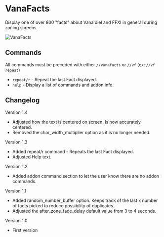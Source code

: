 # VanaFacts

Display one of over 800 "facts" about Vana'diel and FFXI in general during zoning screens.

![VanaFacts](https://github.com/user-attachments/assets/b85aaecf-a4cd-425b-8962-ba832752633d)


## Commands
All commands must be preceded with either `//vanafacts` or `//vf` (ex: `//vf repeat`)  
 - `repeat/r` - Repeat the last Fact displayed.
 - `help` - Display a list of commands and addon info.

## Changelog
Version 1.4
- Adjusted how the text is centered on screen. Is now accurately centered.
- Removed the char_width_multiplier option as it is no longer needed.

Version 1.3
- Added repeat/r command - Repeats the last Fact displayed.
- Adjusted Help text.

Version 1.2
- Added addon command section to let the user know there are no addon commands.

Version 1.1
- Added random_number_buffer option. Keeps track of the last x number of facts picked to reduce possibility of duplicates.
- Adjusted the after_zone_fade_delay default value from 3 to 4 seconds.

Version 1.0
- First version
